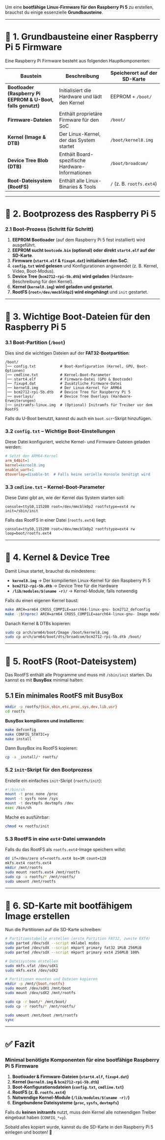 Um eine **bootfähige Linux-Firmware für den Raspberry Pi 5** zu erstellen, brauchst du einige essenzielle **Grundbausteine**.  

---

# **📌 1. Grundbausteine einer Raspberry Pi 5 Firmware**  
Eine Raspberry Pi Firmware besteht aus folgenden Hauptkomponenten:

| **Baustein** | **Beschreibung** | **Speicherort auf der SD-Karte** |
|-------------|-----------------|--------------------------------|
| **Bootloader (Raspberry Pi EEPROM & U-Boot, falls genutzt)** | Initialisiert die Hardware und lädt den Kernel | EEPROM + `/boot/` |
| **Firmware-Dateien** | Enthält proprietäre Firmware für den SoC | `/boot/` |
| **Kernel (Image & DTB)** | Der Linux-Kernel, der das System startet | `/boot/kernel8.img` |
| **Device Tree Blob (DTB)** | Enthält Board-spezifische Hardware-Informationen | `/boot/broadcom/` |
| **Root-Dateisystem (RootFS)** | Enthält alle Linux-Binaries & Tools | `/` (z. B. `rootfs.ext4`) |

---

# **📌 2. Bootprozess des Raspberry Pi 5**
### **2.1 Boot-Prozess (Schritt für Schritt)**
1. **EEPROM Bootloader** (auf dem Raspberry Pi 5 fest installiert) wird ausgeführt.
2. **EEPROM sucht `bootcode.bin` (optional) oder direkt `start4.elf` auf der SD-Karte**.
3. **Firmware (`start4.elf` & `fixup4.dat`) initialisiert den SoC**.
4. **`config.txt` wird gelesen** und Konfigurationen angewendet (z. B. Kernel, Video, Boot-Modus).
5. **Device Tree (`bcm2712-rpi-5b.dtb`) wird geladen** (Hardware-Beschreibung für den Kernel).
6. **Kernel (`kernel8.img`) wird geladen und gestartet**.
7. **RootFS (`root=/dev/mmcblk0p2`) wird eingehängt** und `init` gestartet.

---

# **📌 3. Wichtige Boot-Dateien für den Raspberry Pi 5**
### **3.1 Boot-Partition (`/boot`)**
Dies sind die wichtigen Dateien auf der **FAT32-Bootpartition**:

```plaintext
/boot/
│── config.txt           # Boot-Konfiguration (Kernel, GPU, Boot-Optionen)
│── cmdline.txt          # Kernel-Boot-Parameter
│── start4.elf           # Firmware-Datei (GPU & Bootcode)
│── fixup4.dat           # Zusätzliche Firmware-Datei
│── kernel8.img          # Der Linux-Kernel für ARM64
│── bcm2712-rpi-5b.dtb   # Device Tree für Raspberry Pi 5
│── overlays/            # Device Tree Overlays (Hardware-Erweiterungen)
│── initramfs-linux.img  # (Optional) Initramfs für Treiber vor dem RootFS
```

Falls du U-Boot benutzt, kannst du auch ein `boot.scr`-Skript hinzufügen.

### **3.2 `config.txt` – Wichtige Boot-Einstellungen**
Diese Datei konfiguriert, welche Kernel- und Firmware-Dateien geladen werden:

```ini
# Setzt den ARM64-Kernel
arm_64bit=1
kernel=kernel8.img
enable_uart=1
dtoverlay=disable-bt  # Falls keine serielle Konsole benötigt wird
```

### **3.3 `cmdline.txt` – Kernel-Boot-Parameter**
Diese Datei gibt an, wie der Kernel das System starten soll:

```plaintext
console=ttyS0,115200 root=/dev/mmcblk0p2 rootfstype=ext4 rw init=/sbin/init
```

Falls das RootFS in einer Datei (`rootfs.ext4`) liegt:

```plaintext
console=ttyS0,115200 root=/dev/mmcblk0p2 rootfstype=ext4 rw loop=boot/rootfs.ext4
```

---

# **📌 4. Kernel & Device Tree**
Damit Linux startet, brauchst du mindestens:
- **`kernel8.img`** → Der kompilierten Linux-Kernel für den Raspberry Pi 5
- **`bcm2712-rpi-5b.dtb`** → Device Tree für die Hardware
- **`/lib/modules/$(uname -r)/`** → Kernel-Module, falls notwendig

Falls du einen eigenen Kernel baust:
```bash
make ARCH=arm64 CROSS_COMPILE=aarch64-linux-gnu- bcm2712_defconfig
make -j$(nproc) ARCH=arm64 CROSS_COMPILE=aarch64-linux-gnu- Image modules dtbs
```
Danach Kernel & DTBs kopieren:
```bash
sudo cp arch/arm64/boot/Image /boot/kernel8.img
sudo cp arch/arm64/boot/dts/broadcom/bcm2712-rpi-5b.dtb /boot/
```

---

# **📌 5. RootFS (Root-Dateisystem)**
Das RootFS enthält alle Programme und muss mit `/sbin/init` starten. Du kannst es mit **BusyBox** minimal halten:

## **5.1 Ein minimales RootFS mit BusyBox**
```bash
mkdir -p rootfs/{bin,sbin,etc,proc,sys,dev,lib,usr}
cd rootfs
```

**BusyBox kompilieren und installieren:**
```bash
make defconfig
make CONFIG_STATIC=y
make install
```
Dann BusyBox ins RootFS kopieren:
```bash
cp -a _install/* rootfs/
```

### **5.2 `init`-Skript für den Bootprozess**
Erstelle ein einfaches `init`-Skript (`rootfs/init`):
```bash
#!/bin/sh
mount -t proc none /proc
mount -t sysfs none /sys
mount -t devtmpfs devtmpfs /dev
exec /bin/sh
```
Mache es ausführbar:
```bash
chmod +x rootfs/init
```

### **5.3 RootFS in eine `ext4`-Datei umwandeln**
Falls du das RootFS als `rootfs.ext4`-Image speichern willst:
```bash
dd if=/dev/zero of=rootfs.ext4 bs=1M count=128
mkfs.ext4 rootfs.ext4
mkdir /mnt/rootfs
sudo mount rootfs.ext4 /mnt/rootfs
sudo cp -a rootfs/* /mnt/rootfs/
sudo umount /mnt/rootfs
```

---

# **📌 6. SD-Karte mit bootfähigem Image erstellen**
Nun die Partitionen auf die SD-Karte schreiben:

```bash
# Partitionstabelle erstellen (erste Partition FAT32, zweite EXT4)
sudo parted /dev/sdX --script mklabel msdos
sudo parted /dev/sdX --script mkpart primary fat32 1MiB 256MiB
sudo parted /dev/sdX --script mkpart primary ext4 256MiB 100%

# Dateisysteme erstellen
sudo mkfs.vfat /dev/sdX1
sudo mkfs.ext4 /dev/sdX2

# Partitionen mounten und Dateien kopieren
mkdir -p /mnt/{boot,rootfs}
sudo mount /dev/sdX1 /mnt/boot
sudo mount /dev/sdX2 /mnt/rootfs

sudo cp -r boot/* /mnt/boot/
sudo cp -r rootfs/* /mnt/rootfs/

sudo umount /mnt/boot /mnt/rootfs
sync
```

---

# **✅ Fazit**
### **Minimal benötigte Komponenten für eine bootfähige Raspberry Pi 5 Firmware**
1. **Bootloader & Firmware-Dateien (`start4.elf`, `fixup4.dat`)**
2. **Kernel (`kernel8.img` & `bcm2712-rpi-5b.dtb`)**
3. **Boot-Konfigurationsdateien (`config.txt`, `cmdline.txt`)**
4. **RootFS (z. B. `rootfs.ext4`)**
5. **Notwendige Kernel-Module (`/lib/modules/$(uname -r)/`)**
6. **Eingebundene Dateisysteme (`proc`, `sysfs`, `devtmpfs`)**

Falls du **keinen initramfs** nutzt, muss dein Kernel alle notwendigen Treiber eingebaut haben (`CONFIG_*=y`).  

Sobald alles kopiert wurde, kannst du die SD-Karte in den Raspberry Pi 5 einlegen und booten! 🚀